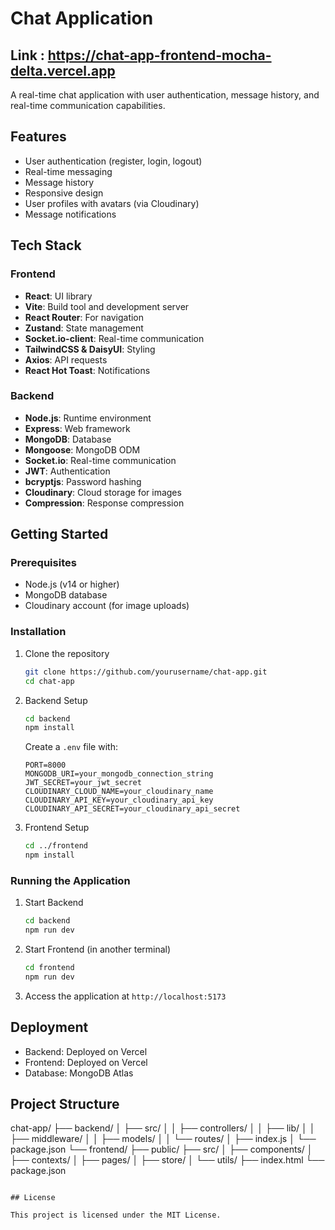 # Chat Application
## Link : https://chat-app-frontend-mocha-delta.vercel.app
A real-time chat application with user authentication, message history, and real-time communication capabilities.

## Features

- User authentication (register, login, logout)
- Real-time messaging
- Message history
- Responsive design
- User profiles with avatars (via Cloudinary)
- Message notifications

## Tech Stack

### Frontend
- **React**: UI library
- **Vite**: Build tool and development server
- **React Router**: For navigation
- **Zustand**: State management
- **Socket.io-client**: Real-time communication
- **TailwindCSS & DaisyUI**: Styling
- **Axios**: API requests
- **React Hot Toast**: Notifications

### Backend
- **Node.js**: Runtime environment
- **Express**: Web framework
- **MongoDB**: Database
- **Mongoose**: MongoDB ODM
- **Socket.io**: Real-time communication
- **JWT**: Authentication
- **bcryptjs**: Password hashing
- **Cloudinary**: Cloud storage for images
- **Compression**: Response compression

## Getting Started

### Prerequisites
- Node.js (v14 or higher)
- MongoDB database
- Cloudinary account (for image uploads)

### Installation

1. Clone the repository
   ```bash
   git clone https://github.com/yourusername/chat-app.git
   cd chat-app
   ```

2. Backend Setup
   ```bash
   cd backend
   npm install
   ```
   
   Create a `.env` file with:
   ```
   PORT=8000
   MONGODB_URI=your_mongodb_connection_string
   JWT_SECRET=your_jwt_secret
   CLOUDINARY_CLOUD_NAME=your_cloudinary_name
   CLOUDINARY_API_KEY=your_cloudinary_api_key
   CLOUDINARY_API_SECRET=your_cloudinary_api_secret
   ```

3. Frontend Setup
   ```bash
   cd ../frontend
   npm install
   ```

### Running the Application

1. Start Backend
   ```bash
   cd backend
   npm run dev
   ```

2. Start Frontend (in another terminal)
   ```bash
   cd frontend
   npm run dev
   ```

3. Access the application at `http://localhost:5173`

## Deployment

- Backend: Deployed on Vercel
- Frontend: Deployed on Vercel
- Database: MongoDB Atlas

## Project Structure
chat-app/
├── backend/
│ ├── src/
│ │ ├── controllers/
│ │ ├── lib/
│ │ ├── middleware/
│ │ ├── models/
│ │ └── routes/
│ ├── index.js
│ └── package.json
└── frontend/
├── public/
├── src/
│ ├── components/
│ ├── contexts/
│ ├── pages/
│ ├── store/
│ └── utils/
├── index.html
└── package.json
```

## License

This project is licensed under the MIT License.

